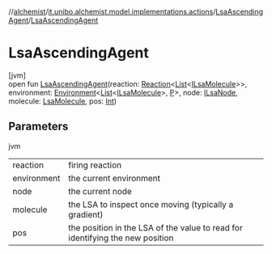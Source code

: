 //[alchemist](../../../index.md)/[it.unibo.alchemist.model.implementations.actions](../index.md)/[LsaAscendingAgent](index.md)/[LsaAscendingAgent](-lsa-ascending-agent.md)

# LsaAscendingAgent

[jvm]\
open fun [LsaAscendingAgent](-lsa-ascending-agent.md)(reaction: [Reaction](../../it.unibo.alchemist.model.interfaces/-reaction/index.md)<[List](https://docs.oracle.com/javase/8/docs/api/java/util/List.html)<[ILsaMolecule](../../it.unibo.alchemist.model.interfaces/-i-lsa-molecule/index.md)>>, environment: [Environment](../../it.unibo.alchemist.model.interfaces/-environment/index.md)<[List](https://docs.oracle.com/javase/8/docs/api/java/util/List.html)<[ILsaMolecule](../../it.unibo.alchemist.model.interfaces/-i-lsa-molecule/index.md)>, [P](../../it.unibo.alchemist.model.implementations.reactions/-s-a-p-e-r-e-gradient/index.md)>, node: [ILsaNode](../../it.unibo.alchemist.model.interfaces/-i-lsa-node/index.md), molecule: [LsaMolecule](../../it.unibo.alchemist.model.implementations.molecules/-lsa-molecule/index.md), pos: [Int](https://kotlinlang.org/api/latest/jvm/stdlib/kotlin/-int/index.html))

## Parameters

jvm

| | |
|---|---|
| reaction | firing reaction |
| environment | the current environment |
| node | the current node |
| molecule | the LSA to inspect once moving (typically a gradient) |
| pos | the position in the LSA of the value to read for identifying the new position |
